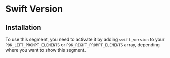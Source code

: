 # Swift Version

## Installation

To use this segment, you need to activate it by adding `swift_version` to your
`P9K_LEFT_PROMPT_ELEMENTS` or `P9K_RIGHT_PROMPT_ELEMENTS` array, depending
where you want to show this segment.
